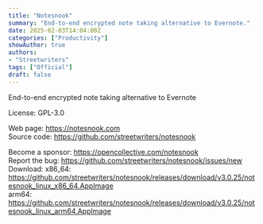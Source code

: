```yaml
---
title: "Notesnook"
summary: "End-to-end encrypted note taking alternative to Evernote."
date: 2025-02-03T14:04:00Z
categories: ["Productivity"]
showAuthor: true
authors:
- "Streetwriters"
tags: ["Official"]
draft: false
---
```


End-to-end encrypted note taking alternative to Evernote

License: GPL-3.0

Web page: <https://notesnook.com>  
Source code: <https://github.com/streetwriters/notesnook>

Become a sponsor: <https://opencollective.com/notesnook>  
Report the bug: <https://github.com/streetwriters/notesnook/issues/new>  
Download:   x86_64: <https://github.com/streetwriters/notesnook/releases/download/v3.0.25/notesnook_linux_x86_64.AppImage>  
            arm64:  <https://github.com/streetwriters/notesnook/releases/download/v3.0.25/notesnook_linux_arm64.AppImage>
